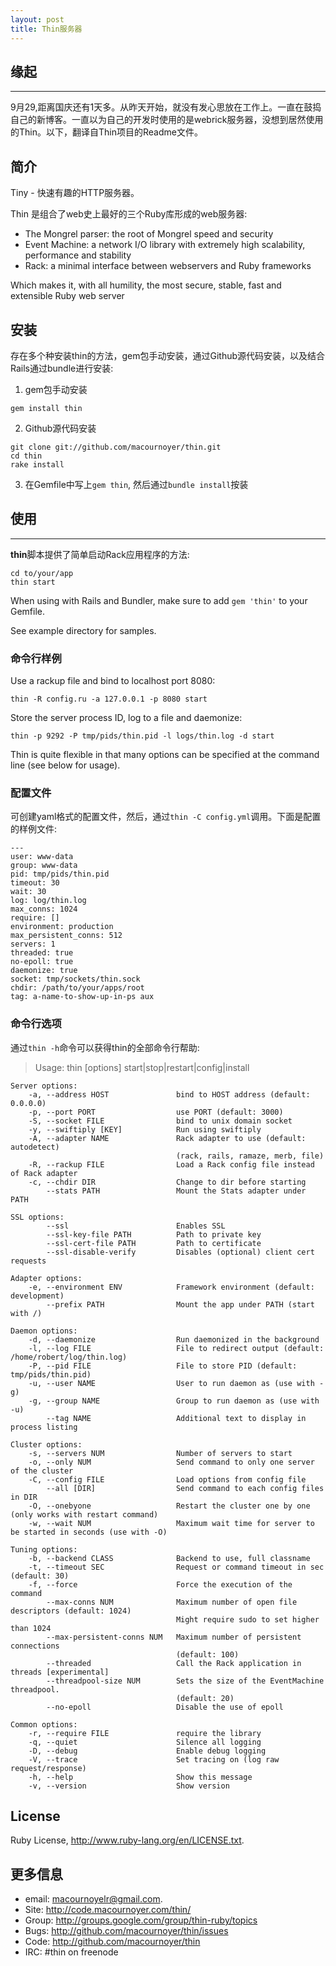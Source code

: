 ```yaml
---
layout: post
title: Thin服务器
---
```


## 缘起
----
9月29,距离国庆还有1天多。从昨天开始，就没有发心思放在工作上。一直在鼓捣自己的新博客。一直以为自己的开发时使用的是webrick服务器，没想到居然使用的Thin。以下，翻译自Thin项目的Readme文件。

## 简介

Tiny - 快速有趣的HTTP服务器。

Thin 是组合了web史上最好的三个Ruby库形成的web服务器:

  * The Mongrel parser: the root of Mongrel speed and security
  * Event Machine: a network I/O library with extremely high scalability, performance and stability
  * Rack: a minimal interface between webservers and Ruby frameworks

Which makes it, with all humility, the most secure, stable, fast and extensible Ruby web server

## 安装

存在多个种安装thin的方法，gem包手动安装，通过Github源代码安装，以及结合Rails通过bundle进行安装:

1. gem包手动安装

`gem install thin`

2. Github源代码安装

```
git clone git://github.com/macournoyer/thin.git
cd thin
rake install
```

3. 在Gemfile中写上`gem thin`, 然后通过`bundle install`按装

## 使用
----

**thin**脚本提供了简单启动Rack应用程序的方法:

```
cd to/your/app
thin start
```

When using with Rails and Bundler, make sure to add `gem 'thin'`
to your Gemfile.

See example directory for samples.

### 命令行样例

Use a rackup file and bind to localhost port 8080:

```
thin -R config.ru -a 127.0.0.1 -p 8080 start
```

Store the server process ID, log to a file and daemonize:

```
thin -p 9292 -P tmp/pids/thin.pid -l logs/thin.log -d start
```

Thin is quite flexible in that many options can be specified at the command line (see below for usage).

### 配置文件

可创建yaml格式的配置文件，然后，通过`thin -C config.yml`调用。下面是配置的样例文件:

    --- 
    user: www-data
    group: www-data
    pid: tmp/pids/thin.pid
    timeout: 30
    wait: 30
    log: log/thin.log
    max_conns: 1024
    require: []
    environment: production
    max_persistent_conns: 512
    servers: 1
    threaded: true
    no-epoll: true
    daemonize: true
    socket: tmp/sockets/thin.sock
    chdir: /path/to/your/apps/root
    tag: a-name-to-show-up-in-ps aux

### 命令行选项

通过`thin -h`命令可以获得thin的全部命令行帮助: 

> Usage: thin [options] start|stop|restart|config|install

    Server options:
        -a, --address HOST               bind to HOST address (default: 0.0.0.0)
        -p, --port PORT                  use PORT (default: 3000)
        -S, --socket FILE                bind to unix domain socket
        -y, --swiftiply [KEY]            Run using swiftiply
        -A, --adapter NAME               Rack adapter to use (default: autodetect)
                                         (rack, rails, ramaze, merb, file)
        -R, --rackup FILE                Load a Rack config file instead of Rack adapter
        -c, --chdir DIR                  Change to dir before starting
            --stats PATH                 Mount the Stats adapter under PATH
    
    SSL options:
            --ssl                        Enables SSL
            --ssl-key-file PATH          Path to private key
            --ssl-cert-file PATH         Path to certificate
            --ssl-disable-verify         Disables (optional) client cert requests
    
    Adapter options:
        -e, --environment ENV            Framework environment (default: development)
            --prefix PATH                Mount the app under PATH (start with /)
    
    Daemon options:
        -d, --daemonize                  Run daemonized in the background
        -l, --log FILE                   File to redirect output (default: /home/robert/log/thin.log)
        -P, --pid FILE                   File to store PID (default: tmp/pids/thin.pid)
        -u, --user NAME                  User to run daemon as (use with -g)
        -g, --group NAME                 Group to run daemon as (use with -u)
            --tag NAME                   Additional text to display in process listing
    
    Cluster options:
        -s, --servers NUM                Number of servers to start
        -o, --only NUM                   Send command to only one server of the cluster
        -C, --config FILE                Load options from config file
            --all [DIR]                  Send command to each config files in DIR
        -O, --onebyone                   Restart the cluster one by one (only works with restart command)
        -w, --wait NUM                   Maximum wait time for server to be started in seconds (use with -O)
    
    Tuning options:
        -b, --backend CLASS              Backend to use, full classname
        -t, --timeout SEC                Request or command timeout in sec (default: 30)
        -f, --force                      Force the execution of the command
            --max-conns NUM              Maximum number of open file descriptors (default: 1024)
                                         Might require sudo to set higher than 1024
            --max-persistent-conns NUM   Maximum number of persistent connections
                                         (default: 100)
            --threaded                   Call the Rack application in threads [experimental]
            --threadpool-size NUM        Sets the size of the EventMachine threadpool.
                                         (default: 20)
            --no-epoll                   Disable the use of epoll
    
    Common options:
        -r, --require FILE               require the library
        -q, --quiet                      Silence all logging
        -D, --debug                      Enable debug logging
        -V, --trace                      Set tracing on (log raw request/response)
        -h, --help                       Show this message
        -v, --version                    Show version

## License

Ruby License, http://www.ruby-lang.org/en/LICENSE.txt.

## 更多信息

*  email: macournoyelr@gmail.com.
*  Site:  http://code.macournoyer.com/thin/
*  Group: http://groups.google.com/group/thin-ruby/topics
*  Bugs:  http://github.com/macournoyer/thin/issues
*  Code:  http://github.com/macournoyer/thin
*  IRC:   #thin on freenode
